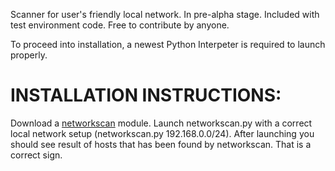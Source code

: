 Scanner for user's friendly local network. In pre-alpha stage. Included with test environment code.
Free to contribute by anyone.

To proceed into installation, a newest Python Interpeter is required to launch properly.
# INSTALLATION INSTRUCTIONS:
Download a [networkscan](https://raw.githubusercontent.com/ericorain/python_scripts/master/networkscan/networkscan.py) module.
Launch networkscan.py with a correct local network setup (networkscan.py 192.168.0.0/24).
After launching you should see result of hosts that has been found by networkscan. That is a correct sign.

